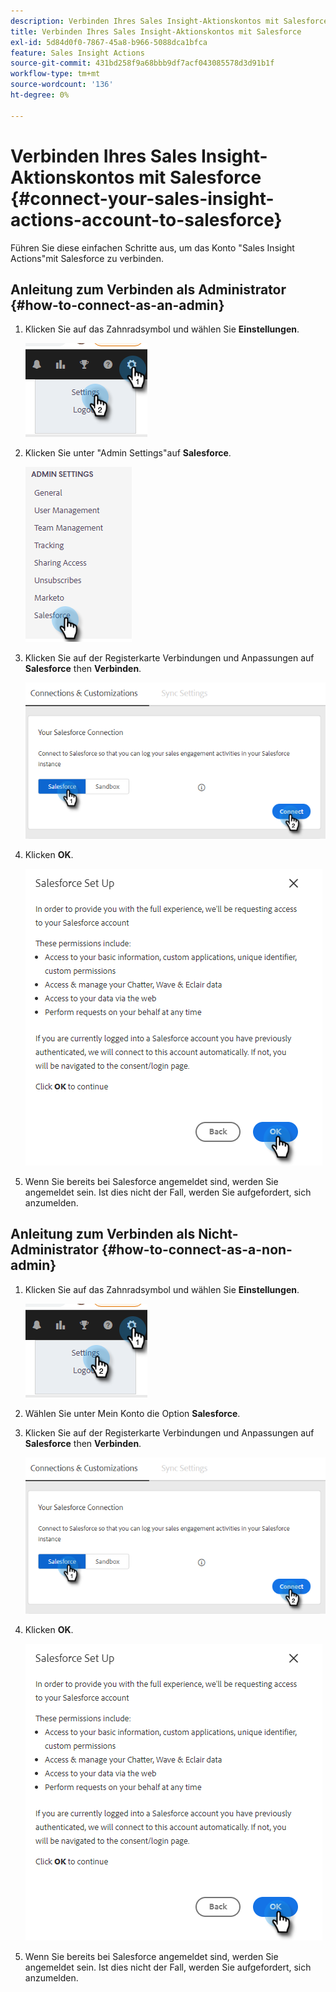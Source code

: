 ```yaml
---
description: Verbinden Ihres Sales Insight-Aktionskontos mit Salesforce - Marketo Docs - Produktdokumentation
title: Verbinden Ihres Sales Insight-Aktionskontos mit Salesforce
exl-id: 5d84d0f0-7867-45a8-b966-5088dca1bfca
feature: Sales Insight Actions
source-git-commit: 431bd258f9a68bbb9df7acf043085578d3d91b1f
workflow-type: tm+mt
source-wordcount: '136'
ht-degree: 0%

---
```


# Verbinden Ihres Sales Insight-Aktionskontos mit Salesforce {#connect-your-sales-insight-actions-account-to-salesforce}

Führen Sie diese einfachen Schritte aus, um das Konto &quot;Sales Insight Actions&quot;mit Salesforce zu verbinden.

## Anleitung zum Verbinden als Administrator {#how-to-connect-as-an-admin}

1. Klicken Sie auf das Zahnradsymbol und wählen Sie **Einstellungen**.

   ![](assets/connect-your-marketo-sales-account-to-salesforce-1.png)

1. Klicken Sie unter &quot;Admin Settings&quot;auf **Salesforce**.

   ![](assets/connect-your-marketo-sales-account-to-salesforce-2.png)

1. Klicken Sie auf der Registerkarte Verbindungen und Anpassungen auf **Salesforce** then **Verbinden**.

   ![](assets/connect-your-marketo-sales-account-to-salesforce-3.png)

1. Klicken **OK**.

   ![](assets/connect-your-marketo-sales-account-to-salesforce-4.png)

1. Wenn Sie bereits bei Salesforce angemeldet sind, werden Sie angemeldet sein. Ist dies nicht der Fall, werden Sie aufgefordert, sich anzumelden.

## Anleitung zum Verbinden als Nicht-Administrator {#how-to-connect-as-a-non-admin}

1. Klicken Sie auf das Zahnradsymbol und wählen Sie **Einstellungen**.

   ![](assets/connect-your-marketo-sales-account-to-salesforce-5.png)

1. Wählen Sie unter Mein Konto die Option **Salesforce**.

1. Klicken Sie auf der Registerkarte Verbindungen und Anpassungen auf **Salesforce** then **Verbinden**.

   ![](assets/connect-your-marketo-sales-account-to-salesforce-7.png)

1. Klicken **OK**.

   ![](assets/connect-your-marketo-sales-account-to-salesforce-8.png)

1. Wenn Sie bereits bei Salesforce angemeldet sind, werden Sie angemeldet sein. Ist dies nicht der Fall, werden Sie aufgefordert, sich anzumelden.
